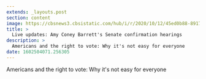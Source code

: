 ```yaml
--- 
extends: _layouts.post 
section: content 
image: https://cbsnews3.cbsistatic.com/hub/i/r/2020/10/12/45ed0b88-8917-49cf-9bc1-2a73d68c8ef0/thumbnail/1200x630/8df5dd27c0dc08d316a1dfd1451f966b/gettyimages-1228979391-1.jpg 
title: > 
  Live updates: Amy Coney Barrett's Senate confirmation hearings 
description: > 
  Americans and the right to vote: Why it's not easy for everyone 
date: 1602504071.256305 
--- 
```

Americans and the right to vote: Why it's not easy for everyone